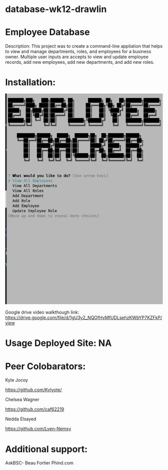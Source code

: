# database-wk12-drawlin

# Employee Database

Description: This project was to create a command-line appliation that helps to view and manage departments, roles, and employees for a business owner. Multiple user inputs are accepts to view and update employee records, add new employees, add new departments, and add new roles.

# Installation: 
![Employee Tracker](<Screenshot 2023-09-07 at 7.27.57 PM.png>)


Google drive video walkthough link: https://drive.google.com/file/d/1gU3y2_NQOfHvMfUDLsehzKWbYP7KZFkP/view

# Usage Deployed Site: NA



# Peer Colobarators:

Kyle Jocoy

https://github.com/Kylyote/

Chelsea Wagner

https://github.com/caf62219

Nedda Elsayed

https://github.com/Lven-Nemsy

# Additional support:

AskBSC- Beau Fortier
Phind.com